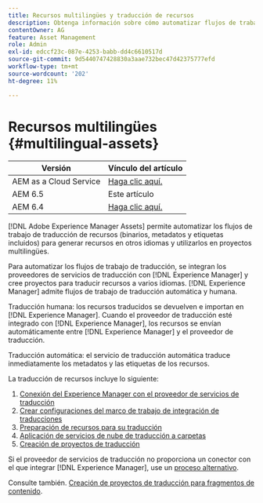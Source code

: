 ```yaml
---
title: Recursos multilingües y traducción de recursos
description: Obtenga información sobre cómo automatizar flujos de trabajo para traducir recursos, incluidos binarios, metadatos y etiquetas, a varios idiomas.
contentOwner: AG
feature: Asset Management
role: Admin
exl-id: edccf23c-087e-4253-babb-dd4c6610517d
source-git-commit: 9d5440747428830a3aae732bec47d42375777efd
workflow-type: tm+mt
source-wordcount: '202'
ht-degree: 11%

---
```


# Recursos multilingües {#multilingual-assets}

| Versión | Vínculo del artículo |
| -------- | ---------------------------- |
| AEM as a Cloud Service | [Haga clic aquí.](https://experienceleague.adobe.com/docs/experience-manager-cloud-service/content/assets/admin/translate-assets.html?lang=en) |
| AEM 6.5 | Este artículo |
| AEM 6.4 | [Haga clic aquí.](https://experienceleague.adobe.com/docs/experience-manager-64/assets/using/multilingual-assets.html?lang=en) |

[!DNL Adobe Experience Manager Assets] permite automatizar los flujos de trabajo de traducción de recursos (binarios, metadatos y etiquetas incluidos) para generar recursos en otros idiomas y utilizarlos en proyectos multilingües.

Para automatizar los flujos de trabajo de traducción, se integran los proveedores de servicios de traducción con [!DNL Experience Manager] y cree proyectos para traducir recursos a varios idiomas. [!DNL Experience Manager] admite flujos de trabajo de traducción automática y humana.

Traducción humana: los recursos traducidos se devuelven e importan en [!DNL Experience Manager]. Cuando el proveedor de traducción esté integrado con [!DNL Experience Manager], los recursos se envían automáticamente entre [!DNL Experience Manager] y el proveedor de traducción.

Traducción automática: el servicio de traducción automática traduce inmediatamente los metadatos y las etiquetas de los recursos.

La traducción de recursos incluye lo siguiente:

1. [Conexión del Experience Manager con el proveedor de servicios de traducción](/help/sites-administering/tc-tic.md#connecting-to-a-translation-service-provider)
1. [Crear configuraciones del marco de trabajo de integración de traducciones](/help/sites-administering/tc-tic.md)
1. [Preparación de recursos para su traducción](preparing-assets-for-translation.md)
1. [Aplicación de servicios de nube de traducción a carpetas](transition-cloud-services.md)
1. [Creación de proyectos de traducción](translation-projects.md)

Si el proveedor de servicios de traducción no proporciona un conector con el que integrar [!DNL Experience Manager], use un [proceso alternativo](/help/sites-administering/tc-manage.md#exporting-a-translation-job).

Consulte también. [Creación de proyectos de traducción para fragmentos de contenido](creating-translation-projects-for-content-fragments.md).
